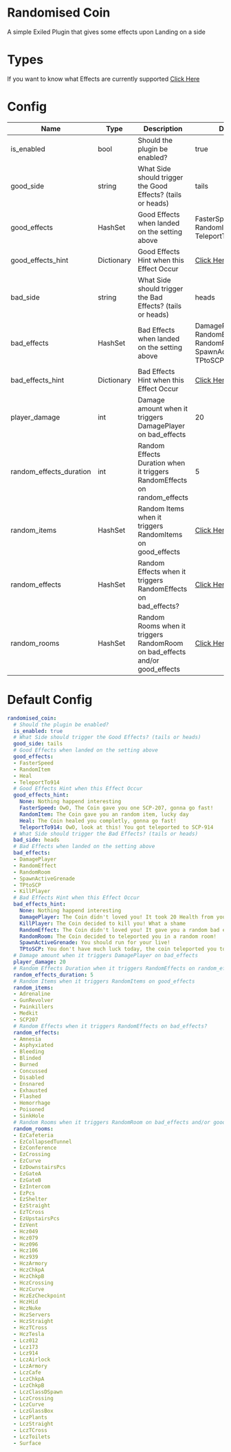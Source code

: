 # Randomised Coin
A simple Exiled Plugin that gives some effects upon Landing on a side

# Types
If you want to know what Effects are currently supported [Click Here](https://github.com/Marco15453/RandomisedCoin/blob/master/TYPES.md)

# Config
Name | Type | Description | Default
---- | ---- | ----------- | -------
is_enabled | bool | Should the plugin be enabled? | true
good_side | string | What Side should trigger the Good Effects? (tails or heads) | tails
good_effects | HashSet | Good Effects when landed on the setting above | FasterSpeed, RandomItem, Heal, TeleportTo914
good_effects_hint | Dictionary | Good Effects Hint when this Effect Occur | [Click Here](https://github.com/Marco15453/RandomisedCoin#default-config)
bad_side | string | What Side should trigger the Bad Effects? (tails or heads) | heads
bad_effects | HashSet | Bad Effects when landed on the setting above | DamagePlayer, RandomEffect, RandomRoom, SpawnActiveGrenade, TPtoSCP, KillPlayer
bad_effects_hint | Dictionary | Bad Effects Hint when this Effect Occur | [Click Here](https://github.com/Marco15453/RandomisedCoin#default-config)
player_damage | int | Damage amount when it triggers DamagePlayer on bad_effects | 20
random_effects_duration | int | Random Effects Duration when it triggers RandomEffects on random_effects | 5
random_items | HashSet | Random Items when it triggers RandomItems on good_effects | [Click Here](https://github.com/Marco15453/RandomisedCoin#default-config)
random_effects | HashSet | Random Effects when it triggers RandomEffects on bad_effects? | [Click Here](https://github.com/Marco15453/RandomisedCoin#default-config)
random_rooms | HashSet | Random Rooms when it triggers RandomRoom on bad_effects and/or good_effects | [Click Here](https://github.com/Marco15453/RandomisedCoin#default-config)

# Default Config
```yml
randomised_coin:
  # Should the plugin be enabled?
  is_enabled: true
  # What Side should trigger the Good Effects? (tails or heads)
  good_side: tails
  # Good Effects when landed on the setting above
  good_effects:
  - FasterSpeed
  - RandomItem
  - Heal
  - TeleportTo914
  # Good Effects Hint when this Effect Occur
  good_effects_hint:
    None: Nothing happend interesting
    FasterSpeed: OwO, The Coin gave you one SCP-207, gonna go fast!
    RandomItem: The Coin gave you an random item, lucky day
    Heal: The Coin healed you completly, gonna go fast!
    TeleportTo914: OwO, look at this! You got teleported to SCP-914
  # What Side should trigger the Bad Effects? (tails or heads)
  bad_side: heads
  # Bad Effects when landed on the setting above
  bad_effects:
  - DamagePlayer
  - RandomEffect
  - RandomRoom
  - SpawnActiveGrenade
  - TPtoSCP
  - KillPlayer
  # Bad Effects Hint when this Effect Occur
  bad_effects_hint:
    None: Nothing happend interesting
    DamagePlayer: The Coin didn't loved you! It took 20 Health from your Skin!
    KillPlayer: The Coin decided to kill you! What a shame
    RandomEffect: The Coin didn't loved you! It gave you a random bad effect!
    RandomRoom: The Coin decided to teleported you in a random room!
    SpawnActiveGrenade: You should run for your live!
    TPtoSCP: You don't have much luck today, the coin teleported you to an SCP!
  # Damage amount when it triggers DamagePlayer on bad_effects
  player_damage: 20
  # Random Effects Duration when it triggers RandomEffects on random_effects
  random_effects_duration: 5
  # Random Items when it triggers RandomItems on good_effects
  random_items:
  - Adrenaline
  - GunRevolver
  - Painkillers
  - Medkit
  - SCP207
  # Random Effects when it triggers RandomEffects on bad_effects?
  random_effects:
  - Amnesia
  - Asphyxiated
  - Bleeding
  - Blinded
  - Burned
  - Concussed
  - Disabled
  - Ensnared
  - Exhausted
  - Flashed
  - Hemorrhage
  - Poisoned
  - SinkHole
  # Random Rooms when it triggers RandomRoom on bad_effects and/or good_effects
  random_rooms:
  - EzCafeteria
  - EzCollapsedTunnel
  - EzConference
  - EzCrossing
  - EzCurve
  - EzDownstairsPcs
  - EzGateA
  - EzGateB
  - EzIntercom
  - EzPcs
  - EzShelter
  - EzStraight
  - EzTCross
  - EzUpstairsPcs
  - EzVent
  - Hcz049
  - Hcz079
  - Hcz096
  - Hcz106
  - Hcz939
  - HczArmory
  - HczChkpA
  - HczChkpB
  - HczCrossing
  - HczCurve
  - HczEzCheckpoint
  - HczHid
  - HczNuke
  - HczServers
  - HczStraight
  - HczTCross
  - HczTesla
  - Lcz012
  - Lcz173
  - Lcz914
  - LczAirlock
  - LczArmory
  - LczCafe
  - LczChkpA
  - LczChkpB
  - LczClassDSpawn
  - LczCrossing
  - LczCurve
  - LczGlassBox
  - LczPlants
  - LczStraight
  - LczTCross
  - LczToilets
  - Surface
```